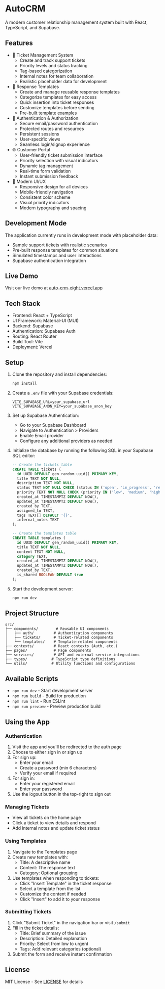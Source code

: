 # AutoCRM

A modern customer relationship management system built with React, TypeScript, and Supabase.

## Features

- 🎫 Ticket Management System
  - Create and track support tickets
  - Priority levels and status tracking
  - Tag-based categorization
  - Internal notes for team collaboration
  - Realistic placeholder data for development
- 📝 Response Templates
  - Create and manage reusable response templates
  - Categorize templates for easy access
  - Quick insertion into ticket responses
  - Customize templates before sending
  - Pre-built template examples
- 🔐 Authentication & Authorization
  - Secure email/password authentication
  - Protected routes and resources
  - Persistent sessions
  - User-specific views
  - Seamless login/signup experience
- 🌐 Customer Portal
  - User-friendly ticket submission interface
  - Priority selection with visual indicators
  - Dynamic tag management
  - Real-time form validation
  - Instant submission feedback
- 💅 Modern UI/UX
  - Responsive design for all devices
  - Mobile-friendly navigation
  - Consistent color scheme
  - Visual priority indicators
  - Modern typography and spacing

## Development Mode

The application currently runs in development mode with placeholder data:
- Sample support tickets with realistic scenarios
- Pre-built response templates for common situations
- Simulated timestamps and user interactions
- Supabase authentication integration

## Live Demo
Visit our live demo at [auto-crm-eight.vercel.app](https://auto-crm-eight.vercel.app)

## Tech Stack

- Frontend: React + TypeScript
- UI Framework: Material-UI (MUI)
- Backend: Supabase
- Authentication: Supabase Auth
- Routing: React Router
- Build Tool: Vite
- Deployment: Vercel

## Setup

1. Clone the repository and install dependencies:
   ```bash
   npm install
   ```

2. Create a `.env` file with your Supabase credentials:
   ```
   VITE_SUPABASE_URL=your_supabase_url
   VITE_SUPABASE_ANON_KEY=your_supabase_anon_key
   ```

3. Set up Supabase Authentication:
   - Go to your Supabase Dashboard
   - Navigate to Authentication > Providers
   - Enable Email provider
   - Configure any additional providers as needed

4. Initialize the database by running the following SQL in your Supabase SQL editor:
   ```sql
   -- Create the tickets table
   CREATE TABLE tickets (
     id UUID DEFAULT gen_random_uuid() PRIMARY KEY,
     title TEXT NOT NULL,
     description TEXT NOT NULL,
     status TEXT NOT NULL CHECK (status IN ('open', 'in_progress', 'resolved', 'closed')),
     priority TEXT NOT NULL CHECK (priority IN ('low', 'medium', 'high', 'urgent')),
     created_at TIMESTAMPTZ DEFAULT NOW(),
     updated_at TIMESTAMPTZ DEFAULT NOW(),
     created_by TEXT,
     assigned_to TEXT,
     tags TEXT[] DEFAULT '{}',
     internal_notes TEXT
   );

   -- Create the templates table
   CREATE TABLE templates (
     id UUID DEFAULT gen_random_uuid() PRIMARY KEY,
     title TEXT NOT NULL,
     content TEXT NOT NULL,
     category TEXT,
     created_at TIMESTAMPTZ DEFAULT NOW(),
     updated_at TIMESTAMPTZ DEFAULT NOW(),
     created_by TEXT,
     is_shared BOOLEAN DEFAULT true
   );
   ```

5. Start the development server:
   ```bash
   npm run dev
   ```

## Project Structure

```
src/
├── components/        # Reusable UI components
│   ├── auth/         # Authentication components
│   ├── tickets/      # Ticket-related components
│   └── templates/    # Template-related components
├── contexts/         # React contexts (Auth, etc.)
├── pages/            # Page components
├── services/         # API and external service integrations
├── types/           # TypeScript type definitions
└── utils/           # Utility functions and configurations
```

## Available Scripts

- `npm run dev` - Start development server
- `npm run build` - Build for production
- `npm run lint` - Run ESLint
- `npm run preview` - Preview production build

## Using the App

### Authentication
1. Visit the app and you'll be redirected to the auth page
2. Choose to either sign in or sign up
3. For sign up:
   - Enter your email
   - Create a password (min 6 characters)
   - Verify your email if required
4. For sign in:
   - Enter your registered email
   - Enter your password
5. Use the logout button in the top-right to sign out

### Managing Tickets
- View all tickets on the home page
- Click a ticket to view details and respond
- Add internal notes and update ticket status

### Using Templates
1. Navigate to the Templates page
2. Create new templates with:
   - Title: A descriptive name
   - Content: The response text
   - Category: Optional grouping
3. Use templates when responding to tickets:
   - Click "Insert Template" in the ticket response
   - Select a template from the list
   - Customize the content if needed
   - Click "Insert" to add it to your response

### Submitting Tickets
1. Click "Submit Ticket" in the navigation bar or visit `/submit`
2. Fill in the ticket details:
   - Title: Brief summary of the issue
   - Description: Detailed explanation
   - Priority: Select from low to urgent
   - Tags: Add relevant categories (optional)
3. Submit the form and receive instant confirmation

## License

MIT License - See [LICENSE](LICENSE) for details
